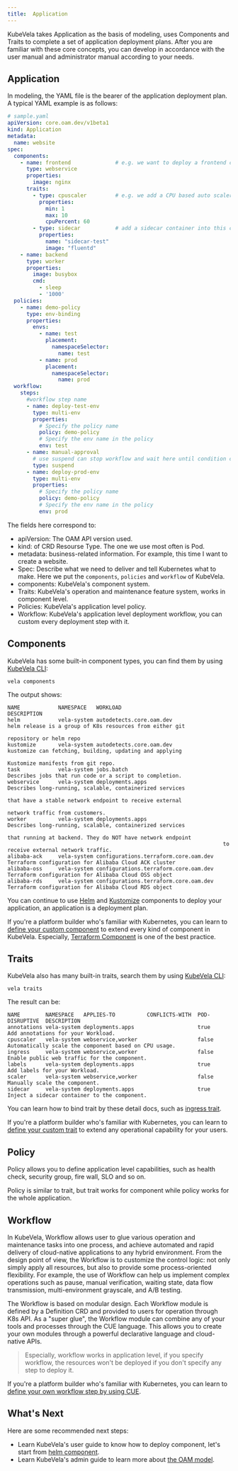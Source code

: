 ```yaml
---
title:  Application
---
```


KubeVela takes Application as the basis of modeling, uses Components and Traits to complete a set of application deployment plans. After you are familiar with these core concepts, you can develop in accordance with the user manual and administrator manual according to your needs.

## Application

In modeling, the YAML file is the bearer of the application deployment plan. A typical YAML example is as follows:

```yaml
# sample.yaml
apiVersion: core.oam.dev/v1beta1
kind: Application
metadata:
  name: website
spec:
  components:
    - name: frontend              # e.g. we want to deploy a frontend component and serves as web service
      type: webservice
      properties:
        image: nginx
      traits:
        - type: cpuscaler         # e.g. we add a CPU based auto scaler to this component
          properties:
            min: 1
            max: 10
            cpuPercent: 60
        - type: sidecar           # add a sidecar container into this component
          properties:
            name: "sidecar-test"
            image: "fluentd"
    - name: backend
      type: worker
      properties:
        image: busybox
        cmd:
          - sleep
          - '1000'
  policies:
    - name: demo-policy
      type: env-binding
      properties:
        envs:
          - name: test
            placement:
              namespaceSelector:
                name: test
          - name: prod
            placement:
              namespaceSelector:
                name: prod                
  workflow:
    steps:
      #workflow step name
      - name: deploy-test-env
        type: multi-env
        properties:
          # Specify the policy name
          policy: demo-policy
          # Specify the env name in the policy
          env: test    
      - name: manual-approval
        # use suspend can stop workflow and wait here until condition changed
        type: suspend
      - name: deploy-prod-env
        type: multi-env
        properties:
          # Specify the policy name
          policy: demo-policy
          # Specify the env name in the policy
          env: prod    
```


The fields here correspond to:

- apiVersion: The OAM API version used.
- kind: of CRD Resourse Type. The one we use most often is Pod.
- metadata: business-related information. For example, this time I want to create a website.
- Spec: Describe what we need to deliver and tell Kubernetes what to make. Here we put the `components`, `policies` and `workflow` of KubeVela.
- components: KubeVela's component system.
- Traits: KubeVela's operation and maintenance feature system, works in component level.
- Policies: KubeVela's application level policy.
- Workflow: KubeVela's application level deployment workflow, you can custom every deployment step with it.

## Components

KubeVela has some built-in component types, you can find them by using [KubeVela CLI](../getting-started/quick-install#3-get-kubevela-cli):

```
vela components 
```

The output shows:

```
NAME        	NAMESPACE  	WORKLOAD                             	DESCRIPTION
helm        	vela-system	autodetects.core.oam.dev             	helm release is a group of K8s resources from either git
            	           	                                     	repository or helm repo
kustomize   	vela-system	autodetects.core.oam.dev             	kustomize can fetching, building, updating and applying
            	           	                                     	Kustomize manifests from git repo.
task        	vela-system	jobs.batch                           	Describes jobs that run code or a script to completion.
webservice  	vela-system	deployments.apps                     	Describes long-running, scalable, containerized services
            	           	                                     	that have a stable network endpoint to receive external
            	           	                                     	network traffic from customers.
worker      	vela-system	deployments.apps                     	Describes long-running, scalable, containerized services
            	           	                                     	that running at backend. They do NOT have network endpoint
            	           	                                     	to receive external network traffic.                    
alibaba-ack 	vela-system	configurations.terraform.core.oam.dev	Terraform configuration for Alibaba Cloud ACK cluster
alibaba-oss 	vela-system	configurations.terraform.core.oam.dev	Terraform configuration for Alibaba Cloud OSS object
alibaba-rds 	vela-system	configurations.terraform.core.oam.dev	Terraform configuration for Alibaba Cloud RDS object
```

You can continue to use [Helm](../end-user/components/helm) and [Kustomize](../end-user/components/kustomize) components to deploy your application, an application is a deployment plan.

If you're a platform builder who's familiar with Kubernetes, you can learn to [define your custom component](../platform-engineers/components/custom-component) to extend every kind of component in KubeVela. Especially, [Terraform Component](../platform-engineers/components/component-terraform) is one of the best practice.


## Traits

KubeVela also has many built-in traits, search them by using [KubeVela CLI](../getting-started/quick-install#3-get-kubevela-cli):

```
vela traits 
```

The result can be:

```
NAME       	NAMESPACE  	APPLIES-TO       	CONFLICTS-WITH	POD-DISRUPTIVE	DESCRIPTION                                          
annotations	vela-system	deployments.apps 	              	true          	Add annotations for your Workload.                   
cpuscaler  	vela-system	webservice,worker	              	false         	Automatically scale the component based on CPU usage.
ingress    	vela-system	webservice,worker	              	false         	Enable public web traffic for the component.         
labels     	vela-system	deployments.apps 	              	true          	Add labels for your Workload.                        
scaler     	vela-system	webservice,worker	              	false         	Manually scale the component.                        
sidecar    	vela-system	deployments.apps 	              	true          	Inject a sidecar container to the component.   
```

You can learn how to bind trait by these detail docs, such as [ingress trait](../end-user/traits/ingress).

If you're a platform builder who's familiar with Kubernetes, you can learn to [define your custom trait](../platform-engineers/traits/customize-trait) to extend any operational capability for your users.

## Policy

Policy allows you to define application level capabilities, such as health check, security group, fire wall, SLO and so on.

Policy is similar to trait, but trait works for component while policy works for the whole application.

## Workflow

In KubeVela, Workflow allows user to glue various operation and maintenance tasks into one process, and achieve automated and rapid delivery of cloud-native applications to any hybrid environment. From the design point of view, the Workflow is to customize the control logic: not only simply apply all resources, but also to provide some process-oriented flexibility. For example, the use of Workflow can help us implement complex operations such as pause, manual verification, waiting state, data flow transmission, multi-environment grayscale, and A/B testing.

The Workflow is based on modular design. Each Workflow module is defined by a Definition CRD and provided to users for operation through K8s API. As a "super glue", the Workflow module can combine any of your tools and processes through the CUE language. This allows you to create your own modules through a powerful declarative language and cloud-native APIs.

> Especially, workflow works in application level, if you specify workflow, the resources won't be deployed if you don't specify any step to deploy it.

If you're a platform builder who's familiar with Kubernetes, you can learn to [define your own workflow step by using CUE](../platform-engineers/workflow/steps).

## What's Next

Here are some recommended next steps:

- Learn KubeVela's user guide to know how to deploy component, let's start from [helm component](../end-user/components/helm).
- Learn KubeVela's admin guide to learn more about [the OAM model](../platform-engineers/oam/oam-model).
